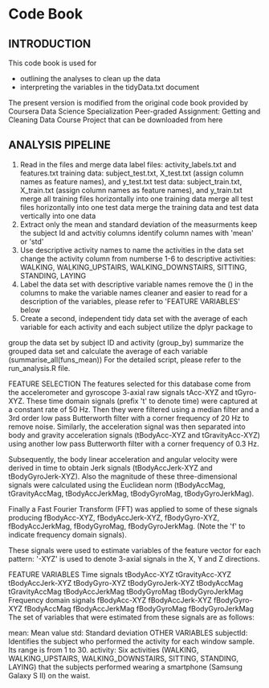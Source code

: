 ### <h1> Code Book
### <h2> INTRODUCTION
This code book is used for

* outlining the analyses to clean up the data
* interpreting the variables in the tidyData.txt document

The present version is modified from the original code book provided by Coursera Data Science Specialization Peer-graded Assignment: Getting and Cleaning Data Course Project that can be downloaded from here

### <h2> ANALYSIS PIPELINE
1. Read in the files and merge data
label files: activity_labels.txt and features.txt
training data: subject_test.txt, X_test.txt (assign column names as feature names), and y_test.txt
test data: subject_train.txt, X_train.txt (assign column names as feature names), and y_train.txt
merge all training files horizontally into one training data
merge all test files horizontally into one test data
merge the training data and test data vertically into one data
2. Extract only the mean and standard deviation of the measurments
keep the subject Id and actvitiy columns
identify column names with 'mean' or 'std'
3. Use descriptive activity names to name the activities in the data set
change the activity column from numberse 1-6 to descriptive activities: WALKING, WALKING_UPSTAIRS, WALKING_DOWNSTAIRS, SITTING, STANDING, LAYING
4. Label the data set with descriptive variable names
remove the () in the columns to make the variable names cleaner and easier to read
for a description of the variables, please refer to 'FEATURE VARIABLES' below
5. Create a second, independent tidy data set with the average of each variable for each activity and each subject
utilize the dplyr package to

group the data set by subject ID and activity (group_by)
summarize the grouped data set and calculate the average of each variable (summarise_all(funs_mean))
For the detailed script, please refer to the run_analysis.R file.

FEATURE SELECTION
The features selected for this database come from the accelerometer and gyroscope 3-axial raw signals tAcc-XYZ and tGyro-XYZ. These time domain signals (prefix 't' to denote time) were captured at a constant rate of 50 Hz. Then they were filtered using a median filter and a 3rd order low pass Butterworth filter with a corner frequency of 20 Hz to remove noise. Similarly, the acceleration signal was then separated into body and gravity acceleration signals (tBodyAcc-XYZ and tGravityAcc-XYZ) using another low pass Butterworth filter with a corner frequency of 0.3 Hz.

Subsequently, the body linear acceleration and angular velocity were derived in time to obtain Jerk signals (tBodyAccJerk-XYZ and tBodyGyroJerk-XYZ). Also the magnitude of these three-dimensional signals were calculated using the Euclidean norm (tBodyAccMag, tGravityAccMag, tBodyAccJerkMag, tBodyGyroMag, tBodyGyroJerkMag).

Finally a Fast Fourier Transform (FFT) was applied to some of these signals producing fBodyAcc-XYZ, fBodyAccJerk-XYZ, fBodyGyro-XYZ, fBodyAccJerkMag, fBodyGyroMag, fBodyGyroJerkMag. (Note the 'f' to indicate frequency domain signals).

These signals were used to estimate variables of the feature vector for each pattern: '-XYZ' is used to denote 3-axial signals in the X, Y and Z directions.

FEATURE VARIABLES
Time signals
tBodyAcc-XYZ
tGravityAcc-XYZ
tBodyAccJerk-XYZ
tBodyGyro-XYZ
tBodyGyroJerk-XYZ
tBodyAccMag
tGravityAccMag
tBodyAccJerkMag
tBodyGyroMag
tBodyGyroJerkMag
Frequency domain signals
fBodyAcc-XYZ
fBodyAccJerk-XYZ
fBodyGyro-XYZ
fBodyAccMag
fBodyAccJerkMag
fBodyGyroMag
fBodyGyroJerkMag
The set of variables that were estimated from these signals are as follows:

mean: Mean value
std: Standard deviation
OTHER VARIABLES
subjectId: Identifies the subject who performed the activity for each window sample. Its range is from 1 to 30.
activity: Six activities (WALKING, WALKING_UPSTAIRS, WALKING_DOWNSTAIRS, SITTING, STANDING, LAYING) that the subjects performed wearing a smartphone (Samsung Galaxy S II) on the waist.
